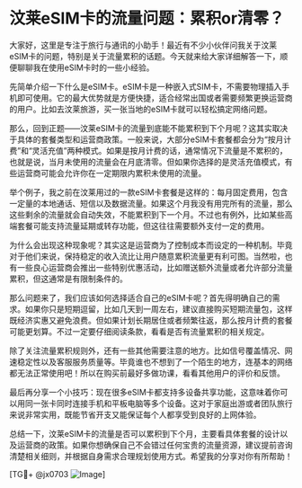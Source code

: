 # 汶莱eSIM卡的流量问题：累积or清零？

大家好，这里是专注于旅行与通讯的小助手！最近有不少小伙伴问我关于汶莱eSIM卡的问题，特别是关于流量累积的话题。今天就来给大家详细解答一下，顺便聊聊我在使用eSIM卡时的一些小经验。

先简单介绍一下什么是eSIM卡。eSIM卡是一种嵌入式SIM卡，不需要物理插入手机即可使用。它的最大优势就是方便快捷，适合经常出国或者需要频繁更换运营商的用户。比如去汶莱旅游，买一张当地的eSIM卡就可以轻松搞定网络问题。

那么，回到正题——汶莱eSIM卡的流量到底能不能累积到下个月呢？这其实取决于具体的套餐类型和运营商政策。一般来说，大部分eSIM卡套餐都会分为“按月计费”和“灵活充值”两种模式。如果是按月计费的话，通常情况下流量是不累积的，也就是说，当月未使用的流量会在月底清零。但如果你选择的是灵活充值模式，有些运营商可能会允许你在一定期限内累积未使用的流量。

举个例子，我之前在汶莱用过的一款eSIM卡套餐是这样的：每月固定费用，包含一定量的本地通话、短信以及数据流量。如果这个月我没有用完所有的流量，那么这些剩余的流量就会自动失效，不能累积到下一个月。不过也有例外，比如某些高端套餐可能支持流量延期或转存功能，但这往往需要额外支付一定的费用。

为什么会出现这种现象呢？其实这是运营商为了控制成本而设定的一种机制。毕竟对于他们来说，保持稳定的收入流比让用户随意累积流量更有利可图。当然啦，也有一些良心运营商会推出一些特别优惠活动，比如赠送额外流量或者允许部分流量累积，但这通常是有限制条件的。

那么问题来了，我们应该如何选择适合自己的eSIM卡呢？首先得明确自己的需求。如果你只是短期逗留，比如几天到一周左右，建议直接购买短期流量包，这样既经济实惠又避免浪费。但如果计划长期居住或者频繁往返，那么按月计费的套餐可能更划算。不过一定要仔细阅读条款，看看是否有流量累积的相关规定。

除了关注流量累积规则外，还有一些其他需要注意的地方。比如信号覆盖情况、网速稳定性以及客服服务质量等。毕竟谁也不想到了一个陌生的地方，连基本的网络都无法正常使用吧！所以在购买前最好多做功课，看看其他用户的评价和反馈。

最后再分享一个小技巧：现在很多eSIM卡都支持多设备共享功能，这意味着你可以用同一张卡同时连接手机和平板电脑等多个设备。这对于家庭出游或者团队旅行来说非常实用，既能节省开支又能保证每个人都享受到良好的上网体验。

总结一下，汶莱eSIM卡的流量是否可以累积到下个月，主要看具体套餐的设计以及运营商的政策。如果你想确保自己不会错过任何宝贵的流量资源，建议提前咨询清楚相关细则，并根据自身需求合理规划使用方式。希望我的分享对你有所帮助！

[TG💪+ @jx0703 ![Image](https://github.com/user-attachments/assets/dbca1d08-cadb-493c-b0ec-ad6f7a83f270)]